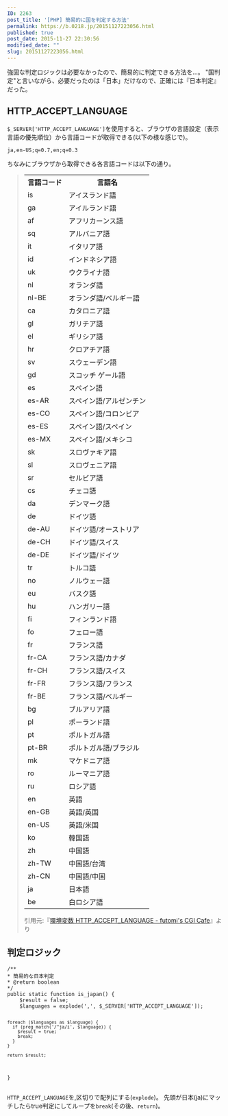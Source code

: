 ```yaml
---
ID: 2263
post_title: '[PHP] 簡易的に国を判定する方法'
permalink: https://b.0218.jp/20151127223056.html
published: true
post_date: 2015-11-27 22:30:56
modified_date: ""
slug: 20151127223056.html
---
```

強固な判定ロジックは必要なかったので、簡易的に判定できる方法を…。
"国判定"と言いながら、必要だったのは「日本」だけなので、正確には『日本判定』だった。
<!--more-->
<h2>HTTP_ACCEPT_LANGUAGE</h2>
<code>$_SERVER['HTTP_ACCEPT_LANGUAGE']</code>を使用すると、ブラウザの言語設定（表示言語の優先順位）から言語コードが取得できる(以下の様な感じで)。
<pre class="cmd"><code>ja,en-US;q=0.7,en;q=0.3</code></pre>

ちなみにブラウザから取得できる各言語コードは以下の通り。
<blockquote>
<table summary="言語コード一覧"><tr><th>言語コード</th><th>言語名</th></tr><tr><td>is</td><td>アイスランド語</td></tr><tr><td>ga</td><td>アイルランド語</td></tr><tr><td>af</td><td>アフリカーンス語</td></tr><tr><td>sq</td><td>アルバニア語</td></tr><tr><td>it</td><td>イタリア語</td></tr><tr><td>id</td><td>インドネシア語</td></tr><tr><td>uk</td><td>ウクライナ語</td></tr><tr><td>nl</td><td>オランダ語</td></tr><tr><td>nl-BE</td><td>オランダ語/ベルギー語</td></tr><tr><td>ca</td><td>カタロニア語</td></tr><tr><td>gl</td><td>ガリチア語</td></tr><tr><td>el</td><td>ギリシア語</td></tr><tr><td>hr</td><td>クロアチア語</td></tr><tr><td>sv</td><td>スウェーデン語</td></tr><tr><td>gd</td><td>スコッチ ゲール語</td></tr><tr><td>es</td><td>スペイン語</td></tr><tr><td>es-AR</td><td>スペイン語/アルゼンチン</td></tr><tr><td>es-CO</td><td>スペイン語/コロンビア</td></tr><tr><td>es-ES</td><td>スペイン語/スペイン</td></tr><tr><td>es-MX</td><td>スペイン語/メキシコ</td></tr><tr><td>sk</td><td>スロヴァキア語</td></tr><tr><td>sl</td><td>スロヴェニア語</td></tr><tr><td>sr</td><td>セルビア語</td></tr><tr><td>cs</td><td>チェコ語</td></tr><tr><td>da</td><td>デンマーク語</td></tr><tr><td>de</td><td>ドイツ語</td></tr><tr><td>de-AU</td><td>ドイツ語/オーストリア</td></tr><tr><td>de-CH</td><td>ドイツ語/スイス</td></tr><tr><td>de-DE</td><td>ドイツ語/ドイツ</td></tr><tr><td>tr</td><td>トルコ語</td></tr><tr><td>no</td><td>ノルウェー語</td></tr><tr><td>eu</td><td>バスク語</td></tr><tr><td>hu</td><td>ハンガリー語</td></tr><tr><td>fi</td><td>フィンランド語</td></tr><tr><td>fo</td><td>フェロー語</td></tr><tr><td>fr</td><td>フランス語</td></tr><tr><td>fr-CA</td><td>フランス語/カナダ</td></tr><tr><td>fr-CH</td><td>フランス語/スイス</td></tr><tr><td>fr-FR</td><td>フランス語/フランス</td></tr><tr><td>fr-BE</td><td>フランス語/ベルギー</td></tr><tr><td>bg</td><td>ブルアリア語</td></tr><tr><td>pl</td><td>ポーランド語</td></tr><tr><td>pt</td><td>ポルトガル語</td></tr><tr><td>pt-BR</td><td>ポルトガル語/ブラジル</td></tr><tr><td>mk</td><td>マケドニア語</td></tr><tr><td>ro</td><td>ルーマニア語</td></tr><tr><td>ru</td><td>ロシア語</td></tr><tr><td>en</td><td>英語</td></tr><tr><td>en-GB</td><td>英語/英国</td></tr><tr><td>en-US</td><td>英語/米国</td></tr><tr><td>ko</td><td>韓国語</td></tr><tr><td>zh</td><td>中国語</td></tr><tr><td>zh-TW</td><td>中国語/台湾</td></tr><tr><td>zh-CN</td><td>中国語/中国</td></tr><tr><td>ja</td><td>日本語</td></tr><tr><td>be</td><td>白ロシア語</td></tr></table>
<footer>引用元:『<a href="http://www.futomi.com/lecture/env_var/http_accept_language.html" target="_blank">環境変数 HTTP_ACCEPT_LANGUAGE - futomi's CGI Cafe</a>』より</footer></blockquote>

<h2>判定ロジック</h2>
<pre class="language-php"><code>/**
* 簡易的な日本判定
* @return boolean
*/
public static function is_japan() {
    $result = false;
    $languages = explode(',', $_SERVER['HTTP_ACCEPT_LANGUAGE']);

    foreach ($languages as $language) {
      if (preg_match('/^ja/i', $language)) {
        $result = true;
        break;
      }
    }
      
    return $result;
}</code></pre>

<code>HTTP_ACCEPT_LANGUAGE</code>を,区切りで配列にする(<code>explode</code>)。
先頭が日本(ja)にマッチしたらtrue判定にしてループを<code>break</code>(その後、<code>return</code>)。
